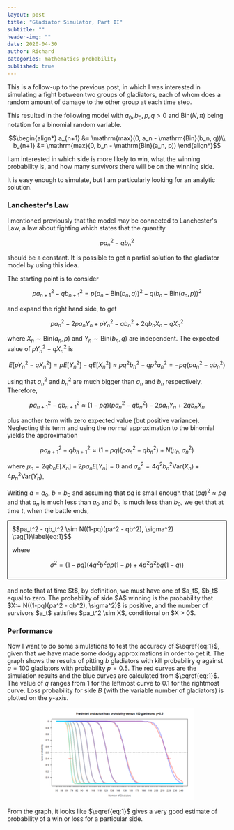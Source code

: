 ```yaml
---
layout: post
title: "Gladiator Simulator, Part II"
subtitle: ""
header-img: ""
date: 2020-04-30
author: Richard
categories: mathematics probability
published: true
---
```


This is a follow-up to the previous post, in which I was interested in simulating a fight between two groups of gladiators, each of whom does a random amount of damage to the other group at each time step.

This resulted in the following model with $a_0, b_0, p, q > 0$ and $\mathrm{Bin}(N, \pi)$ being notation for a binomial random variable.

$$\begin{align*}
a_{n+1} &= \mathrm{max}(0, a_n - \mathrm{Bin}(b_n, q))\\
b_{n+1} &= \mathrm{max}(0, b_n - \mathrm{Bin}(a_n, p))
\end{align*}$$

I am interested in which side is more likely to win, what the winning probability is, and how many survivors there will be on the winning side.

It is easy enough to simulate, but I am particularly looking for an analytic solution.

### Lanchester's Law

I mentioned previously that the model may be connected to Lanchester's Law, a law about fighting which states that the quantity

$$pa_n^2 - qb_n^2$$

should be a constant. It is possible to get a partial solution to the gladiator model by using this idea.

The starting point is to consider

$$p a_{n+1}^2 - q b_{n+1}^2 = p(a_n - \mathrm{Bin}(b_n, q))^2 - q(b_n - \mathrm{Bin}(a_n, p))^2$$

and expand the right hand side, to get

$$pa_n^2 - 2pa_nY_n + pY_n^2 - qb_n^2 + 2qb_nX_n - qX_n^2$$

where $X_n \sim \mathrm{Bin}(a_n, p)$ and $Y_n \sim \mathrm{Bin}(b_n, q)$ are independent. The expected value of $pY_n^2 - qX_n^2$ is

$$E[pY_n^2 - qX_n^2] = pE[Y_n^2] - qE[X_n^2] \approx pq^2b_n^2 - qp^2a_n^2 = -pq(pa_n^2 - qb_n^2)$$

using that $a_n^2$ and $b_n^2$ are much bigger than $a_n$ and $b_n$ respectively. Therefore,

$$p a_{n+1}^2 - q b_{n+1}^2 \approx (1-pq)(pa_n^2 - qb_n^2) - 2pa_nY_n + 2qb_nX_n$$

plus another term with zero expected value (but positive variance). Neglecting this term and using the normal approximation to the binomial yields the approximation

$$p a_{n+1}^2 - q b_{n+1}^2 \approx (1-pq)(pa_n^2 - qb_n^2) + N(\mu_n, \sigma_n^2)$$

where $\mu_n = 2qb_nE[X_n] - 2pa_nE[Y_n] = 0$ and $\sigma_n^2 = 4q^2b_n^2\mathrm{Var}(X_n) + 4p_n^2\mathrm{Var}(Y_n)$.

Writing $a=a_0$, $b=b_0$ and assuming that $pq$ is small enough that $(pq)^2 \approx pq$ and that $a_n$ is much less than $a_0$ and $b_n$ is much less than $b_0$, we get that at time $t$, when the battle ends,

<div style="border: 1px solid black; padding:10px;">
$$pa_t^2 - qb_t^2 \sim N((1-pq)(pa^2 - qb^2), \sigma^2) \tag{1}\label{eq:1}$$

where

$$\sigma^2 = (1-pq)(4q^2b^2ap(1-p) + 4p^2a^2bq(1-q))$$
</div>
<br>
and note that at time $t$, by definition, we must have one of $a_t$, $b_t$ equal to zero. The probability of side $A$ winning is the probability that $X:= N((1-pq)(pa^2 - qb^2), \sigma^2)$ is positive, and the number of survivors $a_t$ satisfies $pa_t^2 \sim X$, conditional on $X > 0$.

### Performance

Now I want to do some simulations to test the accuracy of $\eqref{eq:1}$, given that we have made some dodgy approximations in order to get it. The graph shows the results of pitting $b$ gladiators with kill probabiliry $q$ against $a=100$ gladiators with probability $p=0.5$. The red curves are the simulation results and the blue curves are calculated from $\eqref{eq:1}$. The value of $q$ ranges from $1$ for the leftmost curve to $0.1$ for the rightmost curve. Loss probability for side $B$ (with the variable number of gladiators) is plotted on the $y$-axis.

<div style="width:70%; margin:0 auto;">
 <img src="/blog/images/2020-04/gladiator1.png" />
</div>

From the graph, it looks like $\eqref{eq:1}$ gives a very good estimate of probability of a win or loss for a particular side.
